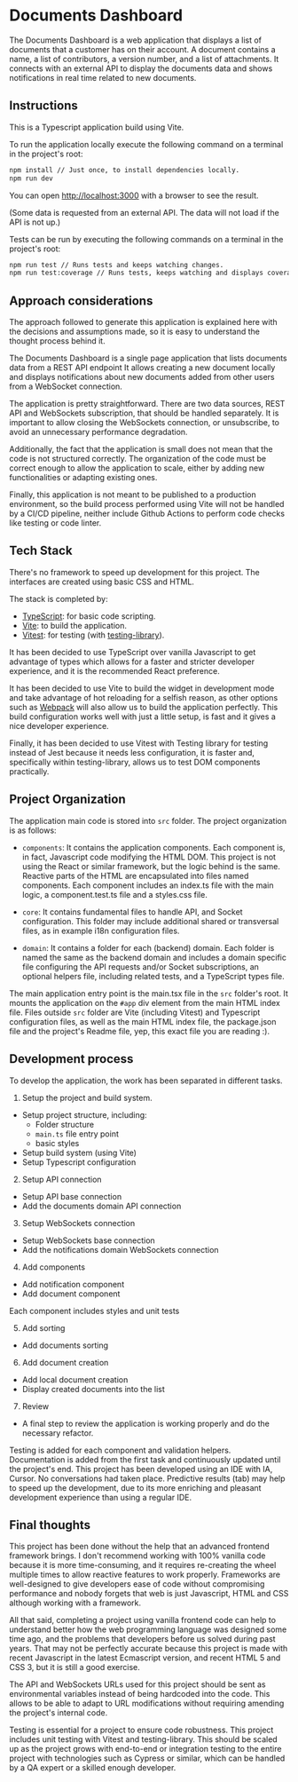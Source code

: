 # Documents Dashboard 

The Documents Dashboard is a web application that displays a list of documents that a customer has on their account.
A document contains a name, a list of contributors, a version number, and a list of attachments. It connects with an external API to display the documents data and shows notifications in real time related to new documents.

## Instructions

This is a Typescript application build using Vite.

To run the application locally execute the following command on a terminal in the project's root:

```bash
npm install // Just once, to install dependencies locally.
npm run dev
```

You can open [http://localhost:3000](http://localhost:3000) with a browser to see the result.

(Some data is requested from an external API. The data will not load if the API is not up.)

Tests can be run by executing the following commands on a terminal in the project's root:

```bash
npm run test // Runs tests and keeps watching changes.
npm run test:coverage // Runs tests, keeps watching and displays coverage.
```


## Approach considerations

The approach followed to generate this application is explained here with the decisions and assumptions made, so it is easy to understand the thought process behind it.

The Documents Dashboard is a single page application that lists documents data from a REST API endpoint It allows creating a new document locally and displays notifications about new documents added from other users from a WebSocket connection.

The application is pretty straightforward. There are two data sources, REST API and WebSockets subscription, that should be handled separately. It is important to allow closing the WebSockets connection, or unsubscribe, to avoid an unnecessary performance degradation.

Additionally, the fact that the application is small does not mean that the code is not structured correctly. The organization of the code must be correct enough to allow the application to scale, either by adding new functionalities or adapting existing ones.

Finally, this application is not meant to be published to a production environment, so the build process performed using Vite will not be handled by a CI/CD pipeline, neither include Github Actions to perform code checks like testing or code linter.  


## Tech Stack

There's no framework to speed up development for this project. The interfaces are created using basic CSS and HTML.

The stack is completed by:
- [TypeScript](https://www.typescriptlang.org/): for basic code scripting.
- [Vite](https://vite.dev/): to build the application.
- [Vitest](https://vitest.dev/): for testing (with [testing-library](https://testing-library.com/)).

It has been decided to use TypeScript over vanilla Javascript to get advantage of types which allows for a faster and stricter developer experience, and it is the recommended React preference.

It has been decided to use Vite to build the widget in development mode and take advantage of hot reloading for a selfish reason, as other options such as [Webpack](https://webpack.js.org/) will also allow us to build the application perfectly. This build configuration works well with just a little setup, is fast and it gives a nice developer experience.

Finally, it has been decided to use Vitest with Testing library for testing instead of Jest because it needs less configuration, it is faster and, specifically within testing-library, allows us to test DOM components practically.


## Project Organization

The application main code is stored into `src` folder. The project organization is as follows:

- `components`: It contains the application components. Each component is, in fact, Javascript code modifying the HTML DOM. This project is not using the React or similar framework, but the logic behind is the same. Reactive parts of the HTML are encapsulated into files named components. Each component includes an index.ts file with the main logic, a component.test.ts file and a styles.css file.

- `core`: It contains fundamental files to handle API, and Socket configuration. This folder may include additional shared or transversal files, as in example i18n configuration files.

- `domain`: It contains a folder for each (backend) domain.
    Each folder is named the same as the backend domain and includes a domain specific file configuring the API requests and/or Socket subscriptions, an optional helpers file, including related tests, and a TypeScript types file.

The main application entry point is the main.tsx file in the `src` folder's root. It mounts the application on the `#app` div element from the main HTML index file.
Files outside `src` folder are Vite (including Vitest) and Typescript configuration files, as well as the main HTML index file, the package.json file and the project's Readme file, yep, this exact file you are reading :).


## Development process

To develop the application, the work has been separated in different tasks.

1. Setup the project and build system.
  - Setup project structure, including:
    - Folder structure
    - `main.ts` file entry point
    - basic styles
  - Setup build system (using Vite)
  - Setup Typescript configuration

2. Setup API connection
  - Setup API base connection
  - Add the documents domain API connection

3. Setup WebSockets connection
  - Setup WebSockets base connection
  - Add the notifications domain WebSockets connection

4. Add components
  - Add notification component
  - Add document component
  
  Each component includes styles and unit tests

5. Add sorting
  - Add documents sorting

6. Add document creation
  - Add local document creation
  - Display created documents into the list

7. Review
  - A final step to review the application is working properly and do the necessary refactor. 

Testing is added for each component and validation helpers.
Documentation is added from the first task and continuously updated until the project's end.
This project has been developed using an IDE with IA, Cursor. No conversations had taken place. Predictive results (tab) may help to speed up the development, due to its more enriching and pleasant development experience than using a regular IDE.

## Final thoughts

This project has been done without the help that an advanced frontend framework brings. I don't recommend working with 100% vanilla code because it is more time-consuming, and it requires re-creating the wheel multiple times to allow reactive features to work properly. Frameworks are well-designed to give developers ease of code without compromising performance and nobody forgets that web is just Javascript, HTML and CSS although working with a framework.

All that said, completing a project using vanilla frontend code can help to understand better how the web programming language was designed some time ago, and the problems that developers before us solved during past years. That may not be perfectly accurate because this project is made with recent Javascript in the latest Ecmascript version, and recent HTML 5 and CSS 3, but it is still a good exercise.

The API and WebSockets URLs used for this project should be sent as environmental variables instead of being hardcoded into the code. This allows to be able to adapt to URL modifications without requiring amending the project's internal code. 

Testing is essential for a project to ensure code robustness. This project includes unit testing with Vitest and testing-library. This should be scaled up as the project grows with end-to-end or integration testing to the entire project with technologies such as Cypress or similar, which can be handled by a QA expert or a skilled enough developer.

